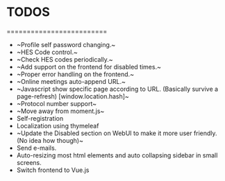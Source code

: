 # TODOS
=========================
* ~Profile self password changing.~
* ~HES Code control.~
* ~Check HES codes periodically.~
* ~Add support on the frontend for disabled times.~
* ~Proper error handling on the frontend.~
* ~Online meetings auto-append URL.~
* ~Javascript show specific page according to URL. (Basically survive a page-refresh) [window.location.hash]~
* ~Protocol number support~
* ~Move away from moment.js~
* Self-registration
* Localization using thymeleaf
* ~Update the Disabled section on WebUI to make it more user friendly. (No idea how though)~
* Send e-mails.
* Auto-resizing most html elements and auto collapsing sidebar in small screens.
* Switch frontend to Vue.js
